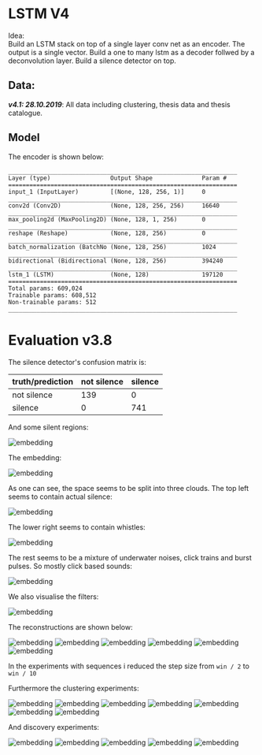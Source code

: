 # LSTM V4

Idea:  
 Build an LSTM stack on top of a single layer conv net as an encoder.
 The output is a single vector.
 Build a one to many lstm as a decoder follwed by a deconvolution layer.
 Build a silence detector on top. 

## Data:

***v4.1: 28.10.2019***: 
All data including clustering, thesis data and thesis catalogue.


## Model
The encoder is shown below:

```
_________________________________________________________________
Layer (type)                 Output Shape              Param #
=================================================================
input_1 (InputLayer)         [(None, 128, 256, 1)]     0
_________________________________________________________________
conv2d (Conv2D)              (None, 128, 256, 256)     16640
_________________________________________________________________
max_pooling2d (MaxPooling2D) (None, 128, 1, 256)       0
_________________________________________________________________
reshape (Reshape)            (None, 128, 256)          0
_________________________________________________________________
batch_normalization (BatchNo (None, 128, 256)          1024
_________________________________________________________________
bidirectional (Bidirectional (None, 128, 256)          394240
_________________________________________________________________
lstm_1 (LSTM)                (None, 128)               197120
=================================================================
Total params: 609,024
Trainable params: 608,512
Non-trainable params: 512
_________________________________________________________________
```

# Evaluation v3.8

The silence detector's confusion matrix is:

|truth/prediction|not silence|silence|
|:---|:---|:---|
|not silence|139|0|
|silence|0|741|

And some silent regions:

![embedding](images/sil.png)


The embedding:

![embedding](images/embedding.png)

As one can see, the space seems to be split into three clouds.
The top left seems to contain actual silence:

![embedding](images/embedding_sil.png)

The lower right seems to contain whistles:

![embedding](images/embedding_whistle.png)

The rest seems to be a mixture of underwater noises, click trains and burst pulses. So mostly click based sounds:

![embedding](images/embedding_clicks.png)


We also visualise the filters:

![embedding](images/filters.png)

The reconstructions are shown below:

![embedding](images/reconstruction1.png)
![embedding](images/reconstruction2.png)
![embedding](images/reconstruction3.png)
![embedding](images/reconstruction4.png)
![embedding](images/reconstruction5.png)
![embedding](images/reconstruction6.png)

In the experiments with sequences i reduced the step size from `win / 2` to `win / 10`

Furthermore the clustering experiments:

![embedding](images/0.png)
![embedding](images/1.png)
![embedding](images/2.png)
![embedding](images/3.png)
![embedding](images/4.png)
![embedding](images/5.png)
![embedding](images/6.png)


And discovery experiments:

![embedding](images/density_0.png)
![embedding](images/density_1.png)
![embedding](images/density_2.png)
![embedding](images/density_3.png)
![embedding](images/density_4.png)


